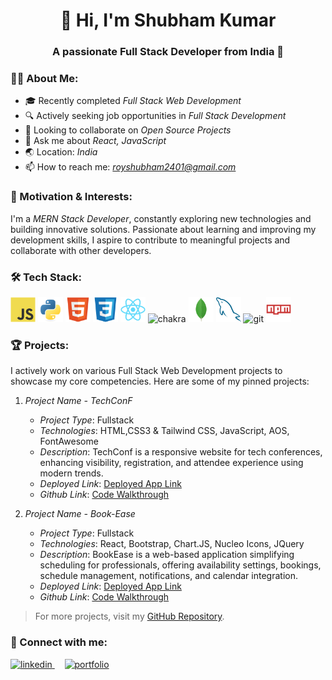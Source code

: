 <h1 align="center">👋 Hi, I'm Shubham Kumar</h1>
<h3 align="center">A passionate Full Stack Developer from India 🚀</h3>


### 👨‍💻 About Me:
- 🎓 Recently completed *Full Stack Web Development*
- 🔍 Actively seeking job opportunities in *Full Stack Development*
- 👯 Looking to collaborate on *Open Source Projects*
- 💬 Ask me about *React, JavaScript*
- 🌏 Location: *India*
- 📫 How to reach me: *royshubham2401@gmail.com*

### 🎯 Motivation & Interests:
I'm a *MERN Stack Developer*, constantly exploring new technologies and building innovative solutions. Passionate about learning and improving my development skills, I aspire to contribute to meaningful projects and collaborate with other developers.  

### 🛠️ Tech Stack:
<p align="left">
  <!-- Programming Languages -->
  <img src="https://raw.githubusercontent.com/devicons/devicon/master/icons/javascript/javascript-original.svg" alt="javascript" width="40" height="40"/>
  <img src="https://raw.githubusercontent.com/devicons/devicon/master/icons/python/python-original.svg" alt="python" width="40" height="40"/>
  
  <!-- Frontend -->
  <img src="https://raw.githubusercontent.com/devicons/devicon/master/icons/html5/html5-original.svg" alt="html5" width="40" height="40"/>
  <img src="https://raw.githubusercontent.com/devicons/devicon/master/icons/css3/css3-original.svg" alt="css3" width="40" height="40"/>
  <img src="https://raw.githubusercontent.com/devicons/devicon/master/icons/react/react-original.svg" alt="react" width="40" height="40"/>
  <img src="https://www.vectorlogo.zone/logos/chakra-ui/chakra-ui-icon.svg" alt="chakra" width="40" height="40"/>
  
  <!-- Database -->
  <img src="https://raw.githubusercontent.com/devicons/devicon/master/icons/mongodb/mongodb-original.svg" alt="mongodb" width="40" height="40"/>
  <img src="https://raw.githubusercontent.com/devicons/devicon/master/icons/mysql/mysql-original.svg" alt="mysql" width="40" height="40"/>
  
  <!-- Tools -->
  <img src="https://www.vectorlogo.zone/logos/git-scm/git-scm-icon.svg" alt="git" width="40" height="40"/>
  <img src="https://raw.githubusercontent.com/devicons/devicon/master/icons/npm/npm-original-wordmark.svg" alt="npm" width="40" height="40"/>
</p>

### 🏆 Projects:
I actively work on various Full Stack Web Development projects to showcase my core competencies. Here are some of my pinned projects:

1. *Project Name - TechConF*  
   - *Project Type*: Fullstack  
   - *Technologies*: HTML,CSS3 & Tailwind CSS, JavaScript, AOS,  FontAwesome 
   - *Description*: TechConf is a responsive website for tech conferences, enhancing visibility, registration, and attendee experience using modern trends.
   - *Deployed Link*: [Deployed App Link](https://tech-conf.netlify.app/)
   - *Github Link*: [Code Walkthrough](https://github.com/Humancodes/Sustainable_Coders_013)  
    
   
2. *Project Name - Book-Ease*  
   - *Project Type*: Fullstack 
   - *Technologies*: React, Bootstrap, Chart.JS, Nucleo Icons, JQuery 
   - *Description*: BookEase is a web-based application simplifying scheduling for professionals, offering availability settings, bookings, schedule management, notifications, and calendar integration.
   - *Deployed Link*: [Deployed App Link]( https://book-ease.netlify.app/)  
   - *Github Link*: [Code Walkthrough](https://github.com/shubham-sangale-11/Book-Ease)  
 

> For more projects, visit my [GitHub Repository](https://github.com/CoderRoyshub).

### 🤝 Connect with me:
<p align="left">
  <a href="https://www.linkedin.com/in/shubham-kumar-57849030a/" target="_blank">
    <img src="https://raw.githubusercontent.com/rahuldkjain/github-profile-readme-generator/master/src/images/icons/Social/linked-in-alt.svg" alt="linkedin" height="30" width="40" />
  </a>
  &nbsp; &nbsp;
  <a href="https://shubham-kumar-portfolio-1.netlify.app/" target="_blank">
    <img src="https://img.shields.io/badge/Portfolio-000000?style=for-the-badge&logo=dev.to&logoColor=white" alt="portfolio" height="30" width="80" />
  </a>
</p>
